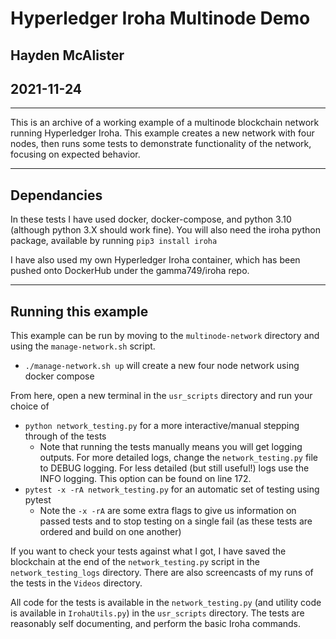 # Hyperledger Iroha Multinode Demo
## Hayden McAlister
## 2021-11-24
---
This is an archive of a working example of a multinode blockchain network running Hyperledger Iroha. This example creates a new network with four nodes, then runs some tests to demonstrate functionality of the network, focusing on expected behavior.

---
## Dependancies
In these tests I have used docker, docker-compose, and python 3.10 (although python 3.X should work fine). You will also need the iroha python package, available by running `pip3 install iroha`

I have also used my own Hyperledger Iroha container, which has been pushed onto DockerHub under the gamma749/iroha repo. 

---
## Running this example
This example can be run by moving to the `multinode-network` directory and using the `manage-network.sh` script.
- `./manage-network.sh up` will create a new four node network using docker compose

From here, open a new terminal in the `usr_scripts` directory and run your choice of
- `python network_testing.py` for a more interactive/manual stepping through of the tests
	- Note that running the tests manually means you will get logging outputs. For more detailed logs, change the `network_testing.py` file to DEBUG logging. For less detailed (but still useful!) logs use the INFO logging. This option can be found on line 172.
- `pytest -x -rA network_testing.py` for an automatic set of testing using pytest
	- Note the `-x -rA` are some extra flags to give us information on passed tests and to stop testing on a single fail (as these tests are ordered and build on one another)

If you want to check your tests against what I got, I have saved the blockchain at the end of the `network_testing.py` script in the `network_testing_logs` directory. There are also screencasts of my runs of the tests in the `Videos` directory.

All code for the tests is available in the `network_testing.py` (and utility code is available in `IrohaUtils.py`) in the `usr_scripts` directory. The tests are reasonably self documenting, and perform the basic Iroha commands.
